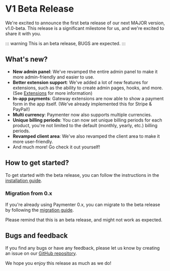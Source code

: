 # V1 Beta Release

We're excited to announce the first beta release of our next MAJOR version, v1.0-beta. This release is a significant milestone for us, and we're excited to share it with you.

::: warning
This is an beta release, BUGS are expected.
:::

## What's new?

- **New admin panel**: We've revamped the entire admin panel to make it more admin-friendly and easier to use.
- **Better extension support**: We've added a lot of new features for extensions, such as the ability to create admin pages, hooks, and more. (See [Extensions](/docs/development/extensions/index) for more information)
- **In-app payments**: Gateway extensions are now able to show a payment form in the app itself. (We've already implemented this for Stripe & PayPal!)
- **Multi currency**: Paymenter now also supports multiple currencies.
- **Unique billing periods**: You can now set unique billing periods for each product, you're not limited to the default (monthly, yearly, etc.) billing periods.
- **Revamped client area**: We've also revamped the client area to make it more user-friendly.
- And much more! Go check it out yourself!

## How to get started?

To get started with the beta release, you can follow the instructions in the [installation guide](/docs/installation).

### Migration from 0.x

If you're already using Paymenter 0.x, you can migrate to the beta release by following the [migration guide](/docs/guides/v0-migration).

Please remind that this is an beta release, and might not work as expected.

## Bugs and feedback

If you find any bugs or have any feedback, please let us know by creating an issue on our [GitHub repository](https://github.com/Paymenter/Paymenter/issues).

We hope you enjoy this release as much as we do!
